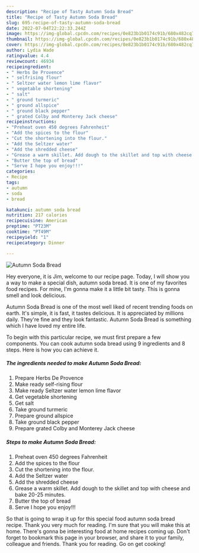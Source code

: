 ```yaml
---
description: "Recipe of Tasty Autumn Soda Bread"
title: "Recipe of Tasty Autumn Soda Bread"
slug: 695-recipe-of-tasty-autumn-soda-bread
date: 2022-07-04T22:22:33.244Z
image: https://img-global.cpcdn.com/recipes/0e823b1b0174c91b/680x482cq70/autumn-soda-bread-recipe-main-photo.jpg
thumbnail: https://img-global.cpcdn.com/recipes/0e823b1b0174c91b/680x482cq70/autumn-soda-bread-recipe-main-photo.jpg
cover: https://img-global.cpcdn.com/recipes/0e823b1b0174c91b/680x482cq70/autumn-soda-bread-recipe-main-photo.jpg
author: Lydia Wade
ratingvalue: 4.4
reviewcount: 46934
recipeingredient:
- " Herbs De Provence"
- " selfrising flour"
- " Seltzer water lemon lime flavor"
- " vegetable shortening"
- " salt"
- " ground turmeric"
- " ground allspice"
- " ground black pepper"
- " grated Colby and Monterey Jack cheese"
recipeinstructions:
- "Preheat oven 450 degrees Fahrenheit"
- "Add the spices to the flour"
- "Cut the shortening into the flour."
- "Add the Seltzer water"
- "Add the shredded cheese"
- "Grease a warm skillet. Add dough to the skillet and top with cheese and bake 20-25 minutes."
- "Butter the top of bread"
- "Serve I hope you enjoy!!!"
categories:
- Recipe
tags:
- autumn
- soda
- bread

katakunci: autumn soda bread 
nutrition: 217 calories
recipecuisine: American
preptime: "PT23M"
cooktime: "PT49M"
recipeyield: "1"
recipecategory: Dinner

---
```



![Autumn Soda Bread](https://img-global.cpcdn.com/recipes/0e823b1b0174c91b/680x482cq70/autumn-soda-bread-recipe-main-photo.jpg)

Hey everyone, it is Jim, welcome to our recipe page. Today, I will show you a way to make a special dish, autumn soda bread. It is one of my favorites food recipes. For mine, I'm gonna make it a little bit tasty. This is gonna smell and look delicious.



Autumn Soda Bread is one of the most well liked of recent trending foods on earth. It's simple, it is fast, it tastes delicious. It is appreciated by millions daily. They're fine and they look fantastic. Autumn Soda Bread is something which I have loved my entire life.


To begin with this particular recipe, we must first prepare a few components. You can cook autumn soda bread using 9 ingredients and 8 steps. Here is how you can achieve it.

<!--inarticleads1-->

##### The ingredients needed to make Autumn Soda Bread:

1. Prepare  Herbs De Provence
1. Make ready  self-rising flour
1. Make ready  Seltzer water lemon lime flavor
1. Get  vegetable shortening
1. Get  salt
1. Take  ground turmeric
1. Prepare  ground allspice
1. Take  ground black pepper
1. Prepare  grated Colby and Monterey Jack cheese




<!--inarticleads2-->

##### Steps to make Autumn Soda Bread:

1. Preheat oven 450 degrees Fahrenheit
1. Add the spices to the flour
1. Cut the shortening into the flour.
1. Add the Seltzer water
1. Add the shredded cheese
1. Grease a warm skillet. Add dough to the skillet and top with cheese and bake 20-25 minutes.
1. Butter the top of bread
1. Serve I hope you enjoy!!!




So that is going to wrap it up for this special food autumn soda bread recipe. Thank you very much for reading. I'm sure that you will make this at home. There's gonna be interesting food at home recipes coming up. Don't forget to bookmark this page in your browser, and share it to your family, colleague and friends. Thank you for reading. Go on get cooking!
